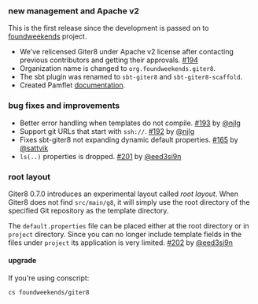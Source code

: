 ### new management and Apache v2

This is the first release since the development is passed on to
[foundweekends][fw] project.

- We've relicensed Giter8 under Apache v2 license after contacting
  previous contributors and getting their approvals. [#194][194]
- Organization name is changed to `org.foundweekends.giter8`.
- The sbt plugin was renamed to `sbt-giter8` and `sbt-giter8-scaffold`.
- Created Pamflet [documentation][docs].

### bug fixes and improvements

- Better error handling when templates do not compile. [#193][193] by [@njlg][@njlg]
- Support git URLs that start with `ssh://`. [#192][192] by [@njlg][@njlg]
- Fixes sbt-giter8 not expanding dynamic default properties. [#165][165] by [@sattvik][@sattvik]
- `ls(..)` properties is dropped. [#201][201] by [@eed3si9n][@eed3si9n]

### root layout

Giter8 0.7.0 introduces an experimental layout called *root layout*.
When Giter8 does not find `src/main/g8`, it will simply use the root directory
of the specified Git repository as the template directory.

The `default.properties` file can be placed either at the root directory
or in `project` directory.
Since you can no longer include template fields in the files
under `project` its application is very limited. [#202][202] by [@eed3si9n][@eed3si9n]

#### upgrade

If you're using conscript:

    cs foundweekends/giter8

  [fw]: http://www.foundweekends.org/
  [docs]: http://www.foundweekends.org/giter8/
  [165]: https://github.com/foundweekends/giter8/pull/165
  [192]: https://github.com/foundweekends/giter8/pull/192
  [193]: https://github.com/foundweekends/giter8/pull/193
  [201]: https://github.com/foundweekends/giter8/pull/201
  [202]: https://github.com/foundweekends/giter8/pull/202
  [194]: https://github.com/foundweekends/giter8/issues/194
  [@njlg]: https://github.com/njlg
  [@eed3si9n]: https://github.com/eed3si9n
  [@sattvik]: https://github.com/sattvik

